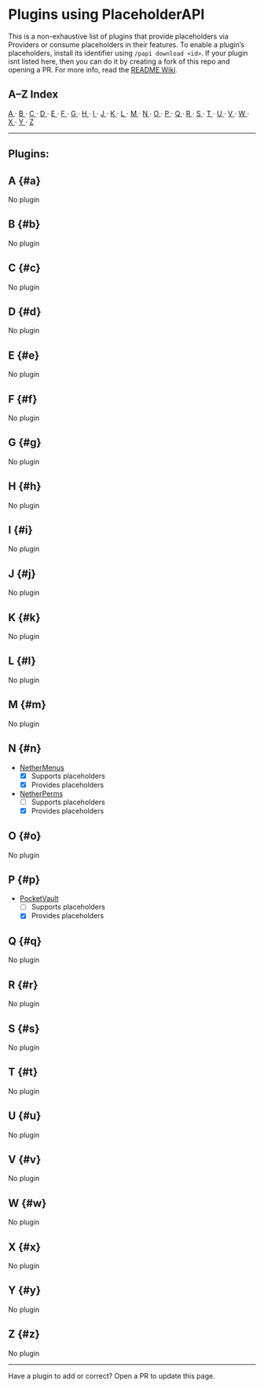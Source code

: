 # Plugins using PlaceholderAPI

This is a non-exhaustive list of plugins that provide placeholders via Providers or consume placeholders in their features. To enable a plugin’s placeholders, install its identifier using `/papi download <id>`.
If your plugin isnt listed here, then you can do it by creating a fork of this repo and opening a PR.
For more info, read the [README Wiki](https://github.com/NetherByte233/PlaceholderAPI/blob/wiki/README.md).

## A–Z Index
[ A ](#a) · [ B ](#b) · [ C ](#c) · [ D ](#d) · [ E ](#e) · [ F ](#f) · [ G ](#g) · [ H ](#h) · [ I ](#i) · [ J ](#j) · [ K ](#k) · [ L ](#l) · [ M ](#m) · [ N ](#n) · [ O ](#o) · [ P ](#p) · [ Q ](#q) · [ R ](#r) · [ S ](#s) · [ T ](#t) · [ U ](#u) · [ V ](#v) · [ W ](#w) · [ X ](#x) · [ Y ](#y) · [ Z ](#z)

---
## Plugins:
## A {#a}
No plugin
## B {#b}
No plugin
## C {#c}
No plugin
## D {#d}
No plugin
## E {#e}
No plugin
## F {#f}
No plugin
## G {#g}
No plugin
## H {#h}
No plugin
## I {#i}
No plugin
## J {#j}
No plugin
## K {#k}
No plugin
## L {#l}
No plugin
## M {#m}
No plugin
## N {#n}
- [NetherMenus](placeholder-list.md#nethermenus)
     * [x] Supports placeholders
     * [x] Provides placeholders
- [NetherPerms](placeholder-list.md#netherperms)
     * [ ] Supports placeholders
     * [x] Provides placeholders
## O {#o}
No plugin
## P {#p}
- [PocketVault](placeholder-list.md#pocketvault)
     * [ ] Supports placeholders
     * [x] Provides placeholders
## Q {#q}
No plugin
## R {#r}
No plugin
## S {#s}
No plugin
## T {#t}
No plugin
## U {#u}
No plugin
## V {#v}
No plugin
## W {#w}
No plugin
## X {#x}
No plugin
## Y {#y}
No plugin
## Z {#z}
No plugin

---
Have a plugin to add or correct? Open a PR to update this page.
